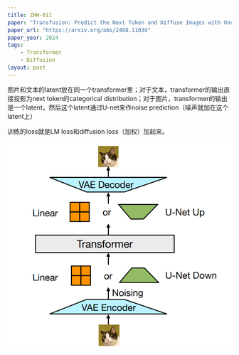 ```yaml
---
title: ZHH-011
paper: "Transfusion: Predict the Next Token and Diffuse Images with One Multi-Modal Model"
paper_url: "https://arxiv.org/abs/2408.11039"
paper_year: 2024
tags: 
    - Transformer
    - Diffusion
layout: post
---
```


图片和文本的latent放在同一个transformer里；对于文本，transformer的输出直接投影为next token的categorical distribution；对于图片，transformer的输出是一个latent，然后这个latent通过U-net来作noise prediction（噪声就加在这个latent上）

训练的loss就是LM loss和diffusion loss（加权）加起来。

![](/papers/ZHH-011/image.png)